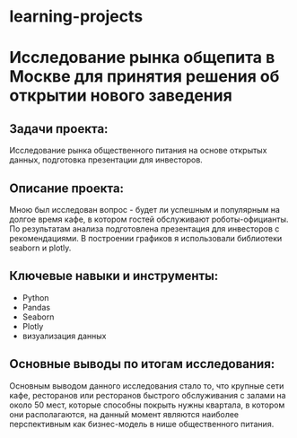 # learning-projects
# Исследование рынка общепита в Москве для принятия решения об открытии нового заведения

## Задачи проекта:
Исследование рынка общественного питания на основе открытых данных, подготовка презентации для инвесторов.

## Описание проекта:
Мною был исследован вопрос - будет ли успешным и популярным на долгое время кафе, в
котором гостей обслуживают роботы-официанты. По результатам анализа подготовлена
презентация для инвесторов с рекомендациями. В построении графиков я использовали
библиотеки seaborn и plotly. 

## Ключевые навыки и инструменты:
- Python
- Pandas
- Seaborn
- Plotly
- визуализация данных

## Основные выводы по итогам исследования:
Основным выводом данного исследования стало то, что крупные сети кафе, ресторанов или ресторанов быстрого обслуживания с залами на около 50 мест, которые способны покрыть нужны квартала, в котором они располагаются, на данный момент являются наиболее перспективным как бизнес-модель в нише общественного питания. 
